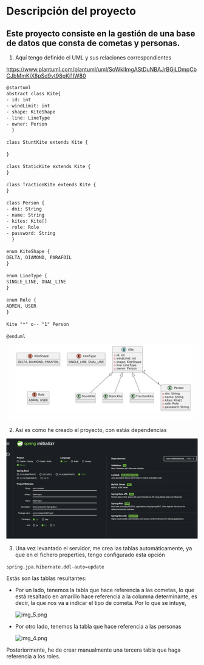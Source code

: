 # Descripción del proyecto

## Este proyecto consiste en la gestión de una base de datos que consta de cometas y personas.

1. Aquí tengo definido el UML y sus relaciones correspondientes 

https://www.plantuml.com/plantuml/uml/SoWkIImgAStDuNBAJrBGjLDmpCbCJbMmKiX8pSd9vt98pKi1IW80

```
@startuml
abstract class Kite{
- id: int
- windLimit: int
- shape: KiteShape
- line: LineType
- owner: Person
  }

class StuntKite extends Kite {

}

class StaticKite extends Kite {
}

class TractionKite extends Kite {
}

class Person {
- dni: String
- name: String
- kites: Kite[]
- role: Role
- password: String
  }

enum KiteShape {
DELTA, DIAMOND, PARAFOIL
}

enum LineType {
SINGLE_LINE, DUAL_LINE
}

enum Role {
ADMIN, USER
}

Kite "*" o-- "1" Person

@enduml
```

![img.png](img.png)

2. Así es como he creado el proyecto, con estás dependencias

![img_1.png](img_1.png)

3. Una vez levantado el servidor, me crea las tablas automáticamente, ya que en el fichero properties, tengo configurado esta opción

```spring.jpa.hibernate.ddl-auto=update```

Estás son las tablas resultantes:

 * Por un lado, tenemos la tabla que hace referencia a las cometas, lo que está resaltado en amarillo hace referencia a la columna
   determinante, es decir, la que nos va a indicar el tipo de cometa. Por lo que se intuye, 

     ![img_5.png](img_5.png)

    
 * Por otro lado, tenemos la tabla que hace referencia a las personas

     ![img_4.png](img_4.png)

Posteriormente, he de crear manualmente una tercera tabla que haga referencia a los roles.



